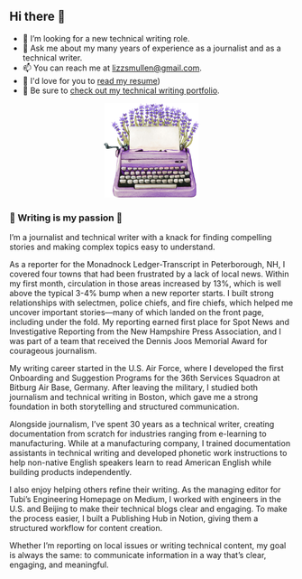 ## Hi there 👋

- 🤔 I’m looking for a new technical writing role.
- 💬 Ask me about my many years of experience as a journalist and as a technical writer.
- 📫 You can reach me at lizzsmullen@gmail.com.
- 👑 I'd love for you to [read my resume](https://github.com/lizztest/lizzpowerlifter/blob/main/Lizz%20Smullen_Writer_021725.pdf))
- 🧚 Be sure to [check out my technical writing portfolio](https://github.com/lizztest/lizzpowerlifter/blob/main/Technical%20Writing%20Portfolio.md).

<p align="center">
  <img src="https://github.com/lizztest/lizzpowerlifter/raw/main/AdobeStock_415859523.jpeg" alt="Descriptive Alt Text" width="168" />
</p>


### 💖 Writing is my passion 💖	

I’m a journalist and technical writer with a knack for finding compelling stories and making complex topics easy to understand.

As a reporter for the Monadnock Ledger-Transcript in Peterborough, NH, I covered four towns that had been frustrated by a lack of local news. Within my first month, circulation in those areas increased by 13%, which is well above the typical 3-4% bump when a new reporter starts. I built strong relationships with selectmen, police chiefs, and fire chiefs, which helped me uncover important stories—many of which landed on the front page, including under the fold. My reporting earned first place for Spot News and Investigative Reporting from the New Hampshire Press Association, and I was part of a team that received the Dennis Joos Memorial Award for courageous journalism.

My writing career started in the U.S. Air Force, where I developed the first Onboarding and Suggestion Programs for the 36th Services Squadron at Bitburg Air Base, Germany. After leaving the military, I studied both journalism and technical writing in Boston, which gave me a strong foundation in both storytelling and structured communication.

Alongside journalism, I’ve spent 30 years as a technical writer, creating documentation from scratch for industries ranging from e-learning to manufacturing. While at a manufacturing company, I trained documentation assistants in technical writing and developed phonetic work instructions to help non-native English speakers learn to read American English while building products independently.

I also enjoy helping others refine their writing. As the managing editor for Tubi’s Engineering Homepage on Medium, I worked with engineers in the U.S. and Beijing to make their technical blogs clear and engaging. To make the process easier, I built a Publishing Hub in Notion, giving them a structured workflow for content creation.

Whether I’m reporting on local issues or writing technical content, my goal is always the same: to communicate information in a way that’s clear, engaging, and meaningful.
